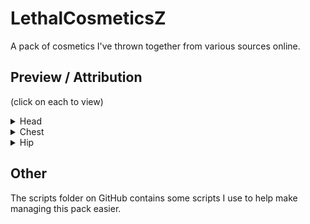 # LethalCosmeticsZ

A pack of cosmetics I've thrown together from various sources online.

## Preview / Attribution

(click on each to view)

<details>
  <summary>Head</summary>

### Animated Cat

This cat idles on your head. Aw!

![](https://github.com/zikeji/LethalCosmeticsZ/blob/main/cosmetics/AnimatedCat.png?raw=true)

[Source](https://assetstore.unity.com/packages/3d/characters/animals/lowpoly-toon-cat-lite-66083)

### Animated Gecko

This cute little guy is a little tuckered out.

![](https://github.com/zikeji/LethalCosmeticsZ/blob/main/cosmetics/AnimatedGecko.png?raw=true)

[Source](https://assetstore.unity.com/packages/p/quirky-series-free-animals-pack-178235)

### Animated Herring

A flying fish! It now swims around your head!

![](https://github.com/zikeji/LethalCosmeticsZ/blob/main/cosmetics/AnimatedHerring.png?raw=true)

[Source](https://assetstore.unity.com/packages/p/quirky-series-free-animals-pack-178235)

### Animated Rabbit

It's subtle, but it's alive.

![](https://github.com/zikeji/LethalCosmeticsZ/blob/main/cosmetics/AnimatedRabbit.png?raw=true)

[Source](https://assetstore.unity.com/packages/p/white-rabbit-138709)

### Animated Sparrow

It might want a nest.

![](https://github.com/zikeji/LethalCosmeticsZ/blob/main/cosmetics/AnimatedSparrow.png?raw=true)

[Source](https://assetstore.unity.com/packages/p/quirky-series-free-animals-pack-178235)

### Animated Squid

My personal favorite. It speaks to me deeply.

![](https://github.com/zikeji/LethalCosmeticsZ/blob/main/cosmetics/AnimatedSquid.png?raw=true)

[Source](https://assetstore.unity.com/packages/p/quirky-series-free-animals-pack-178235)

### Horns 1

Ephereal horns to match your ego.

![](https://github.com/zikeji/LethalCosmeticsZ/blob/main/cosmetics/Horns1.png?raw=true)

[Source](https://www.turbosquid.com/3d-models/3d-horn-v1-interior-decor-1952420)

### JiggleBurger

This burger is fresh off the grill, eyes included, ready to sit there and bounce to your whims.

![](https://github.com/zikeji/LethalCosmeticsZ/blob/main/cosmetics/JiggleBurger.png?raw=true)

[Source](https://sketchfab.com/3d-models/cute-hamburger-free-3d-model-770128b2b9a34c2382a2acf02c444bf2)

### Nest Hat

A nest, on your head.

![](https://github.com/zikeji/LethalCosmeticsZ/blob/main/cosmetics/NestHat.png?raw=true)

[Source](https://assetstore.unity.com/packages/p/low-poly-bird-nests-229812)

### Purple Halo

Who doesn't want an epic purple halo on their head?

![](https://github.com/zikeji/LethalCosmeticsZ/blob/main/cosmetics/PurpleHalo.png?raw=true)

[Source](https://assetstore.unity.com/packages/vfx/particles/spells/magic-effects-free-247933)

</details>

<details>
  <summary>Chest</summary>

### Animated Colobus

I have no clue what this is, but it is cute.

![](https://github.com/zikeji/LethalCosmeticsZ/blob/main/cosmetics/AnimatedColobus.png?raw=true)

[Source](https://assetstore.unity.com/packages/p/quirky-series-free-animals-pack-178235)

### Animated Gecko (Curious)

Unlike his brother, this one is still excited and wants to explore!

![](https://github.com/zikeji/LethalCosmeticsZ/blob/main/cosmetics/AnimatedGeckoCurious.png?raw=true)

[Source](https://assetstore.unity.com/packages/p/quirky-series-free-animals-pack-178235)

### Animated Taipan

Snakes on a plane!

![](https://github.com/zikeji/LethalCosmeticsZ/blob/main/cosmetics/AnimatedTaipan.png?raw=true)

[Source](https://assetstore.unity.com/packages/p/quirky-series-free-animals-pack-178235)

### Electric Yellow Cichlid

![](https://github.com/zikeji/LethalCosmeticsZ/blob/main/cosmetics/ElectricYellowCichlid.png?raw=true)

[Source](https://free3d.com/3d-model/electric-yellow-cichlid-v1--199868.html)

### Kitty

Some weird kitten holding a heart.

![](https://github.com/zikeji/LethalCosmeticsZ/blob/main/cosmetics/Kitty.png?raw=true)

[Source](https://sketchfab.com/3d-models/kitty-70483b20fb9646dab796135f06ac531d)

### Rock Spires

I don't know why, but I saw this and thought "that would go great on my back". Anyway that's how I got kidney stones.

![](https://github.com/zikeji/LethalCosmeticsZ/blob/main/cosmetics/RockSpires.png?raw=true)

[Source](https://www.turbosquid.com/3d-models/rock-spires-base-3d-model-2048063)

### Shiba

The source was not lying when they said "cute".

![](https://github.com/zikeji/LethalCosmeticsZ/blob/main/cosmetics/Shiba.png?raw=true)

[Source](https://www.turbosquid.com/3d-models/free-cute-toon-shiba-inu-3d-1894407)

### Shotgun

It may be out of place, but it's out of my place.

![](https://github.com/zikeji/LethalCosmeticsZ/blob/main/cosmetics/Shotgun.png?raw=true)

[Source](https://www.turbosquid.com/3d-models/3d-model-shotgun-2167902)

</details>

<details>
  <summary>Hip</summary>

### Repair Robot

This little guy dreams of helping you get out of the facility successfully.

![](https://github.com/zikeji/LethalCosmeticsZ/blob/main/cosmetics/RepairRobot.png?raw=true)

[Source](https://assetstore.unity.com/packages/3d/characters/robots/tiny-robots-pack-98930)

### War Horn

![](https://github.com/zikeji/LethalCosmeticsZ/blob/main/cosmetics/WarHorn.png?raw=true)

[Source](https://www.turbosquid.com/3d-models/war-horn-3d-2084063)

</details>

## Other

The scripts folder on GitHub contains some scripts I use to help make managing this pack easier.
